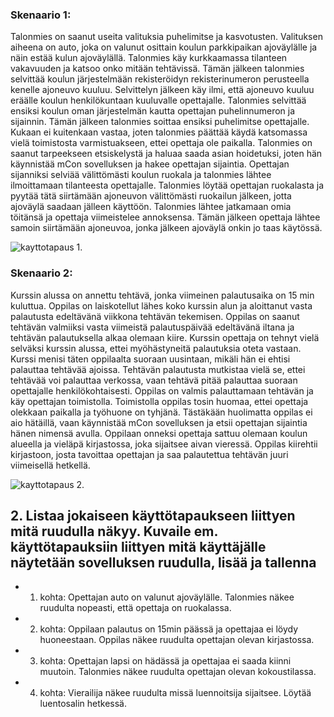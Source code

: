 ### Skenaario 1:

Talonmies on saanut useita valituksia puhelimitse ja kasvotusten. Valituksen aiheena on auto, joka on valunut osittain koulun parkkipaikan ajoväylälle ja näin estää kulun ajoväylällä.
Talonmies käy kurkkaamassa tilanteen vakavuuden ja katsoo onko mitään tehtävissä. Tämän jälkeen talonmies selvittää koulun järjestelmään rekisteröidyn rekisterinumeron perusteella kenelle
ajoneuvo kuuluu. Selvittelyn jälkeen käy ilmi, että ajoneuvo kuuluu eräälle koulun henkilökuntaan kuuluvalle opettajalle. 
Talonmies selvittää ensiksi koulun oman järjestelmän kautta opettajan puhelinnumeron ja sijainnin. Tämän jälkeen talonmies soittaa ensiksi puhelimitse opettajalle. Kukaan ei kuitenkaan vastaa, 
joten talonmies päättää käydä katsomassa vielä toimistosta varmistuakseen, ettei opettaja ole paikalla. 
Talonmies on saanut tarpeekseen etsiskelystä ja haluaa saada asian hoidetuksi, joten hän käynnistää mCon sovelluksen ja hakee opettajan sijaintia. Opettajan sijanniksi selviää välittömästi 
koulun ruokala ja talonmies lähtee ilmoittamaan tilanteesta opettajalle. Talonmies löytää opettajan ruokalasta ja pyytää tätä siirtämään ajoneuvon välittömästi ruokailun jälkeen, 
jotta ajoväylä saadaan jälleen käyttöön. 
Talonmies lähtee jatkamaan omia töitänsä ja opettaja viimeistelee annoksensa. Tämän jälkeen opettaja lähtee samoin siirtämään ajoneuvoa, jonka jälkeen ajoväylä onkin jo taas käytössä. 

![kayttotapaus 1.](http://users.metropolia.fi/~mikarul/ohjelmistotuotanto/projekti/kayttis1.png)

### Skenaario 2:

Kurssin alussa on annettu tehtävä, jonka viimeinen palautusaika on 15 min kuluttua. Oppilas on laiskotellut lähes koko kurssin alun ja aloittanut vasta palautusta edeltävänä viikkona tehtävän tekemisen. Oppilas on saanut tehtävän valmiiksi vasta viimeistä palautuspäivää 
edeltävänä iltana ja tehtävän palautuksella alkaa olemaan kiire. Kurssin opettaja on tehnyt vielä selväksi kurssin alussa, 
ettei myöhästyneitä palautuksia oteta vastaan. Kurssi menisi täten oppilaalta suoraan uusintaan, mikäli hän ei ehtisi palauttaa tehtävää ajoissa. Tehtävän palautusta mutkistaa vielä se, 
ettei tehtävää voi palauttaa verkossa, vaan tehtävä pitää palauttaa suoraan opettajalle henkilökohtaisesti. 
Oppilas on valmis palauttamaan tehtävän ja käy opettajan toimistolla. Toimistolla oppilas tosin huomaa, ettei opettaja olekkaan paikalla ja työhuone on tyhjänä. 
Tästäkään huolimatta oppilas ei aio hätäillä, vaan käynnistää mCon sovelluksen ja etsii opettajan sijaintia hänen nimensä avulla. Oppilaan onneksi opettaja sattuu olemaan koulun alueella ja 
vieläpä kirjastossa, joka sijaitsee aivan vieressä. Oppilas kiirehtii kirjastoon, josta tavoittaa opettajan ja saa palautettua tehtävän juuri viimeisellä hetkellä. 

![kayttotapaus 2.](http://users.metropolia.fi/~mikarul/ohjelmistotuotanto/projekti/kayttis2.png)

## 2. Listaa jokaiseen käyttötapaukseen liittyen mitä ruudulla näkyy. Kuvaile em. käyttötapauksiin liittyen mitä käyttäjälle näytetään sovelluksen ruudulla, lisää ja tallenna ##
- 1. kohta: Opettajan auto on valunut ajoväylälle. Talonmies näkee ruudulta nopeasti, että opettaja on ruokalassa.
- 2. kohta: Oppilaan palautus on 15min päässä ja opettajaa ei löydy huoneestaan.
			Oppilas näkee ruudulta opettajan olevan kirjastossa.
- 3. kohta: Opettajan lapsi on hädässä ja opettajaa ei saada kiinni muutoin. Talonmies näkee ruudulta
			opettajan olevan kokoustilassa.
- 4. kohta: Vierailija näkee ruudulta missä luennoitsija sijaitsee. Löytää luentosalin hetkessä.


